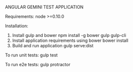 ANGULAR GEMINI TEST APPLICATION

Requirements:
node >=0.10.0

Installation:

1. Install gulp and bower
npm install -g bower gulp gulp-cli
2. Install application requirements using bower
bower install
3. Build and run application
gulp serve:dist

To run unit tests:
gulp test

To run e2e tests:
gulp protractor
